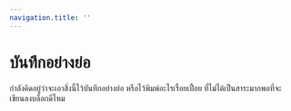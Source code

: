 ```yaml
---
navigation.title: ''
---
```


# บันทึกอย่างย่อ

กำลังคิดอยู่ว่าจะเอาสิ่งนี้ไว้บันทึกอย่างย่อ หรือไว้พิมพ์อะไรเรื่อยเปื่อย ที่ไม่ได้เป็นสาระมากพอที่จะเขียนลงบล็อกดีไหม
